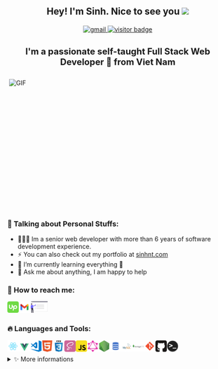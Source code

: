 ## <h2 align="center" style="font-weight: bold; margin-top: 20px; margin-bottom: 20px;">Hey! I'm Sinh. Nice to see you <img src="https://media.giphy.com/media/hvRJCLFzcasrR4ia7z/giphy.gif" width="30px"></h1>

<p align="center">
  <a href="https://sinhnt.com" target="_blank">
    <img alt="gmail" height="25px" src="https://img.shields.io/website?label=sinhnt.com&style=for-the-badge&url=https%3A%2F%2Fsinhnt.com" />
  </a>
  <a href="https://github.com/nguyentrisinh" target="_blank">
    <img alt="visitor badge" height="25px" src="https://visitor-badge.glitch.me/badge?page_id=nguyentrisinh.nguyentrisinh" />
  </a>
</p>

## <h1 align="center" style="font-weight: bold; margin-top: 20px; margin-bottom: 10px; font-size: 20px">I'm a passionate self-taught Full Stack Web Developer 🚀 from Viet Nam</h1>

<br/>

<img align="right" alt="GIF" src="https://github.com/abhisheknaiidu/abhisheknaiidu/blob/master/code.gif?raw=true" width="500" height="320" />
  
### **🌈 Talking about Personal Stuffs:**

- 👨🏽‍💻 Im a senior web developer with more than 6 years of software development experience.
- ⚡ You can also check out my portfolio at [sinhnt.com][website]
- 🌱 I’m currently learning everything 🤣
- 💬 Ask me about anything, I am happy to help

### **🤙 How to reach me:**

[<img align="left" alt="Vue" width="26px" src="https://raw.githubusercontent.com/edent/SuperTinyIcons/master/images/svg/upwork.svg" />][upwork]
[<img align="left" alt="Vue" width="26px" src="https://raw.githubusercontent.com/edent/SuperTinyIcons/master/images/svg/gmail.svg" />][gmail]
<a href="skype:trisinh1996?chat" target="_blank">
  <img alt="skype" height="26px" src="https://raw.githubusercontent.com/nguyentrisinh/nguyentrisinh/master/undraw_Upvote_re_qn2k.svg" />
</a>

### **🔥 Languages and Tools:**

[<img align="left" alt="React" width="26px" src="https://raw.githubusercontent.com/edent/SuperTinyIcons/master/images/svg/react.svg" />][website]
[<img align="left" alt="Vue" width="26px" src="https://raw.githubusercontent.com/edent/SuperTinyIcons/master/images/svg/vue.svg" />][website]
[<img align="left" alt="Visual Studio Code" width="26px" src="https://raw.githubusercontent.com/github/explore/80688e429a7d4ef2fca1e82350fe8e3517d3494d/topics/visual-studio-code/visual-studio-code.png" />][website]
[<img align="left" alt="HTML5" width="26px" src="https://raw.githubusercontent.com/edent/SuperTinyIcons/master/images/svg/html5.svg" />][website]
[<img align="left" alt="CSS3" width="26px" src="https://raw.githubusercontent.com/github/explore/80688e429a7d4ef2fca1e82350fe8e3517d3494d/topics/css/css.png" />][website]
[<img align="left" alt="Sass" width="26px" src="https://raw.githubusercontent.com/edent/SuperTinyIcons/master/images/svg/sass.svg" />][website]
[<img align="left" alt="JavaScript" width="26px" src="https://raw.githubusercontent.com/edent/SuperTinyIcons/master/images/svg/javascript.svg" />][website]
[<img align="left" alt="GraphQL" width="26px" src="https://raw.githubusercontent.com/github/explore/80688e429a7d4ef2fca1e82350fe8e3517d3494d/topics/graphql/graphql.png" />][website]
[<img align="left" alt="Node.js" width="26px" src="https://raw.githubusercontent.com/github/explore/80688e429a7d4ef2fca1e82350fe8e3517d3494d/topics/nodejs/nodejs.png" />][website]
[<img align="left" alt="SQL" width="26px" src="https://raw.githubusercontent.com/github/explore/80688e429a7d4ef2fca1e82350fe8e3517d3494d/topics/sql/sql.png" />][website]
[<img align="left" alt="MySQL" width="26px" src="https://raw.githubusercontent.com/github/explore/80688e429a7d4ef2fca1e82350fe8e3517d3494d/topics/mysql/mysql.png" />][website]
[<img align="left" alt="MongoDB" width="26px" src="https://raw.githubusercontent.com/github/explore/80688e429a7d4ef2fca1e82350fe8e3517d3494d/topics/mongodb/mongodb.png" />][website]
[<img align="left" alt="Git" width="26px" src="https://raw.githubusercontent.com/edent/SuperTinyIcons/master/images/svg/git.svg" />][website]
[<img align="left" alt="GitHub" width="26px" src="https://raw.githubusercontent.com/edent/SuperTinyIcons/master/images/svg/github.svg" />][website]
[<img align="left" alt="Terminal" width="26px" src="https://raw.githubusercontent.com/github/explore/80688e429a7d4ef2fca1e82350fe8e3517d3494d/topics/terminal/terminal.png" />][website]

<br/>
<br/>

<details>
  <summary>✨ More informations</summary>

  <div style="margin-top: 10px;">
    <img src="https://github-readme-stats.vercel.app/api/top-langs?username=nguyentrisinh&show_icons=true&locale=en&layout=compact" alt="nguyentrisinh GitHub Stats" />
    <br/>
    <img src="https://github-readme-stats.vercel.app/api?username=nguyentrisinh&show_icons=true&locale=en" alt="nguyentrisinh GitHub Stats" />
  </div>
</details>

[website]: https://sinhnt.com
[twitter]: https://twitter.com/
[linkedin]: https://linkedin.com/in/
[upwork]: https://www.upwork.com/o/profiles/users/~017ea95dbbac66b1b9/
[gmail]: mailto:nguyentrisinh0810@gmail.com
